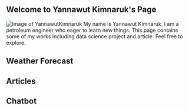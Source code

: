 ## Welcome to Yannawut Kimnaruk's Page
![Image of YannawutKimnaruk](https://github.com/Yannawut/Yannawut.github.io/Graphic.jpg)
My name is Yannawut Kimnaruk. I am a petroleum engineer who eager to learn new things.
This page contains some of my works including data science project and article. Feel free to explore.

## Weather Forecast

## Articles

## Chatbot
